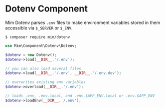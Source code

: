 Dotenv Component
================

Mim Dotenv parses `.env` files to make environment variables stored in them
accessible via `$_SERVER` or `$_ENV`.

```
$ composer require mim/dotenv
```

```php
use Mim\Component\Dotenv\Dotenv;

$dotenv = new Dotenv();
$dotenv->load(__DIR__.'/.env');

// you can also load several files
$dotenv->load(__DIR__.'/.env', __DIR__.'/.env.dev');

// overwrites existing env variables
$dotenv->overload(__DIR__.'/.env');

// loads .env, .env.local, and .env.$APP_ENV.local or .env.$APP_ENV
$dotenv->loadEnv(__DIR__.'/.env');
```